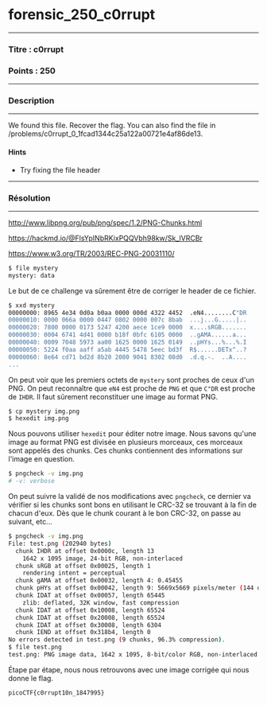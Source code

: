 # forensic_250_c0rrupt

------

### Titre : c0rrupt

### Points : 250

------

### Description

------

We found this file. Recover the flag. You can also find the file in  /problems/c0rrupt_0_1fcad1344c25a122a00721e4af86de13.

#### Hints

* Try fixing the file header

------

### Résolution

---

http://www.libpng.org/pub/png/spec/1.2/PNG-Chunks.html

https://hackmd.io/@FlsYpINbRKixPQQVbh98kw/Sk_lVRCBr

https://www.w3.org/TR/2003/REC-PNG-20031110/

```bash
$ file mystery 
mystery: data
```

Le but de ce challenge va sûrement être de corriger le header de ce fichier.

```bash
$ xxd mystery
00000000: 8965 4e34 0d0a b0aa 0000 000d 4322 4452  .eN4........C"DR
00000010: 0000 066a 0000 0447 0802 0000 007c 8bab  ...j...G.....|..
00000020: 7800 0000 0173 5247 4200 aece 1ce9 0000  x....sRGB.......
00000030: 0004 6741 4d41 0000 b18f 0bfc 6105 0000  ..gAMA......a...
00000040: 0009 7048 5973 aa00 1625 0000 1625 0149  ..pHYs...%...%.I
00000050: 5224 f0aa aaff a5ab 4445 5478 5eec bd3f  R$......DETx^..?
00000060: 8e64 cd71 bd2d 8b20 2080 9041 8302 08d0  .d.q.-.  ..A....
...
```

On peut voir que les premiers octets de `mystery` sont proches de ceux d'un PNG. On peut reconnaître que `eN4` est proche de `PNG` et que `C"DR` est proche de `IHDR`. Il faut sûrement reconstituer une image au format PNG.

```bash
$ cp mystery img.png
$ hexedit img.png
```

Nous pouvons utiliser `hexedit` pour éditer notre image. Nous savons qu'une image au format PNG est divisée en plusieurs morceaux, ces morceaux sont appelés des chunks. Ces chunks contiennent des informations sur l'image en question.

```bash
$ pngcheck -v img.png
# -v: verbose
```

On peut suivre la validé de nos modifications avec `pngcheck`, ce dernier va vérifier si les chunks sont bons en utilisant le CRC-32 se trouvant à la fin de chacun d'eux. Dès que le chunk courant à le bon CRC-32, on passe au suivant, etc...

```bash
$ pngcheck -v img.png
File: test.png (202940 bytes)
  chunk IHDR at offset 0x0000c, length 13
    1642 x 1095 image, 24-bit RGB, non-interlaced
  chunk sRGB at offset 0x00025, length 1
    rendering intent = perceptual
  chunk gAMA at offset 0x00032, length 4: 0.45455
  chunk pHYs at offset 0x00042, length 9: 5669x5669 pixels/meter (144 dpi)
  chunk IDAT at offset 0x00057, length 65445
    zlib: deflated, 32K window, fast compression
  chunk IDAT at offset 0x10008, length 65524
  chunk IDAT at offset 0x20008, length 65524
  chunk IDAT at offset 0x30008, length 6304
  chunk IEND at offset 0x318b4, length 0
No errors detected in test.png (9 chunks, 96.3% compression).
$ file test.png 
test.png: PNG image data, 1642 x 1095, 8-bit/color RGB, non-interlaced
```

Étape par étape, nous nous retrouvons avec une image corrigée qui nous donne le flag.

`picoCTF{c0rrupt10n_1847995}`